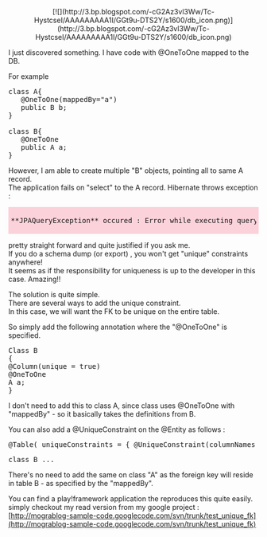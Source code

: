 <div dir="ltr" style="text-align: left;" trbidi="on">

<div dir="ltr" style="text-align: left;" trbidi="on">

<div class="separator" style="clear: both; text-align: center;">[![](http://3.bp.blogspot.com/-cG2Az3vl3Ww/Tc-HystcseI/AAAAAAAAA1I/GGt9u-DTS2Y/s1600/db_icon.png)](http://3.bp.blogspot.com/-cG2Az3vl3Ww/Tc-HystcseI/AAAAAAAAA1I/GGt9u-DTS2Y/s1600/db_icon.png)</div>

I just discovered something. I have code with @OneToOne mapped to the DB.  

For example  

<pre>class A{  
   @OneToOne(mappedBy="a")  
   public B b;  
}  

class B{  
   @OneToOne  
   public A a;  
}  
</pre>

However, I am able to create multiple "B" objects, pointing all to same A record.  
The application fails on "select" to the A record. Hibernate throws exception :  

<div style="background-color: #fcd2da; padding:5px">

<pre><span class="Apple-style-span">**JPAQueryException** occured : Error while executing query **from models.A**: org.hibernate.HibernateException: More than one row with the given identifier was found: 1, for class: models.B</span></pre>

</div>

</div>

pretty straight forward and quite justified if you ask me.  
If you do a schema dump (or export) , you won't get "unique" constraints anywhere!  
It seems as if the responsibility for uniqueness is up to the developer in this case. Amazing!!  

The solution is quite simple.  
There are several ways to add the unique constraint.  
In this case, we will want the FK to be unique on the entire table.  

So simply add the following annotation where the "@OneToOne" is specified.  

<pre>Class B  
{  
@Column(unique = true)  
@OneToOne  
A a;  
}  
</pre>

I don't need to add this to class A, since class uses @OneToOne with "mappedBy" - so it basically takes the definitions from B.  

You can also add a @UniqueConstraint on the @Entity as follows :  

<pre>@Table( uniqueConstraints = { @UniqueConstraint(columnNames = {"a_id"})})</pre>

<pre>class B ... </pre>

There's no need to add the same on class "A" as the foreign key will reside in table B - as specified by the "mappedBy".  

You can find a play!framework application the reproduces this quite easily. simply checkout my read version from my google project : [http://mograblog-sample-code.googlecode.com/svn/trunk/test_unique_fk](http://mograblog-sample-code.googlecode.com/svn/trunk/test_unique_fk)  

</div>